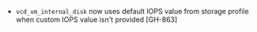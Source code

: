 * `vcd_vm_internal_disk` now uses default IOPS value from storage profile when custom IOPS value isn't provided [GH-863]
